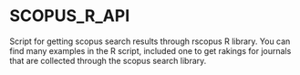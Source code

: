 # SCOPUS_R_API
Script for getting scopus search results through rscopus R library.
You can find many examples in the R script, included one to get rakings for journals that are collected through the scopus search library. 
